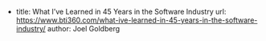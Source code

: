 - title: What I’ve Learned in 45 Years in the Software Industry
  url: https://www.bti360.com/what-ive-learned-in-45-years-in-the-software-industry/
  author: Joel Goldberg
